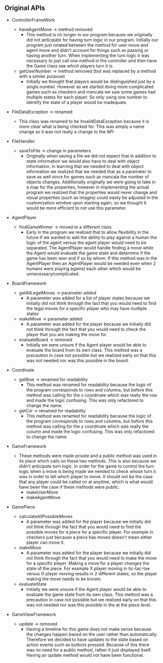 ## Original APIs

* ControllerFrameWork
    * haveAgentMove -> method removed
        * This method is no longer in our program because we originally did not anticipate for having turn logic in our program. Initially our program just rotated between the method for user move and agent move and didn't account for things such as passing or having another turn. When implementing the turn logic it was necessary to just call one method in the controller and then have the Game class see which players turn it is.
    * getUserNumber -> method removed (but was replaced by a method with a similar purpose)
        * Initially we thought that players would be distinguished just by a single number. However as we started doing more complicated games such as checkers and mancala we saw some games had multiple states for each player. So only using one number to identify the state of a player would be inadequate.
  
* FileDataException -> renamed
   * This class was renamed to be InvalidDataException because it is more clear what is being checked for. This was simply a name change so it was not really a change to the API
    
* FileHandler
    * saveToFile -> change in parameters
        * Originally when saving a file we did not expect that in addition to state information we would also have to deal with object information. In learning that we needed to deal with object information we realized that we needed that as a parameter to save as well since for games such as mancala the number of objects changes.
        Additionally originally we were going to take in a map for the properties, however in implementing the actual program we realized that the properties would never change and visual properties (such as images) could easily be adjusted in the customization window upon starting again, so we thought it would be more efficient to not use this parameter.
    
* AgentPlayer
    * findGameWinner -> moved to a different class
        * Early in the program we realized that to allow flexibility in the future if we wanted to add the ability to play against a human the logic of the agent versus the agent player would need to be separated. The AgentPlayer would handle finding a move while the Agent would evaluate the game state and determine if the game has been won and if so by whom. If this method was in the AgentPlayer then an AgentPlayer would be needed even when 2 humans were playing against each other which would be unnecessary/complicated.
    
* BoardFramework
    * getAllLegalMoves -> parameter added
        * A parameter was added for a list of player states because we initially did not think through the fact that you would need to find the legal moves for a specific player who may have multiple states
    * makeMove -> parameter added
         * A parameter was added for the player because we initially did not think through the fact that you would need to check the player that you are making the move for
    * evaluateBoard -> removed
        * Initially we were unsure if the Agent player would be able to evaluate the board from its own class. This method was a precaution in case not possible but we realized early on that this was not needed nor was this possible in the board. 

* Coordinate 
    * getRow -> renamed for readability
        * This method was renamed for readability because the logic of the program corresponds to rows and columns, but before this method was calling for the x coordinate which was really the row and made the logic confusing. This was only refactored to change the name.
    * getCol -> renamed for readability
         * This method was renamed for readability because the logic of the program corresponds to rows and columns, but before this method was calling for the y coordinate which was really the column and made the logic confusing. This was only refactored to change the name.

* GameFramework
    * These methods were made private and a public method was used in its place which calls on these two methods. This is also because we didn't anticipate turn logic. In order for the game to control the turn logic when a move is being made we needed to check whose turn it was in order to tell which player to move. It should not be the case that any player could be called on at anytime, which is what would have been the case if these methods were public.
        * makeUserMove
        * makeAgentMove

* GamePiece
    * calculateAllPossibleMoves
        * A parameter was added for the player because we initially did not think through the fact that you would need to find the possible moves for a piece for a specific player. For example in checkers just because a piece has moves doesn't mean either player can move it.
    * makeMove
        * A parameter was added for the player because we initially did not think through the fact that you would need to make the move for a specific player. Making a move for a player changes the state of the piece. For example X player moving in tic-tac-toe versus O player moving results in 2 different states, so the player making the move needs to be known.
    * evaluateState
        * Initially we were unsure if the Agent player would be able to evaluate the game state from its own class. This method was a precaution in case not possible but we realized early on that this was not needed nor was this possible in the at the piece level. 

    
* GameViewFramework
    * update -> removed
        * Having a timeline for this game does not make sense because the changes happen based on the user rather than automatically. Therefore we decided to have updates to the state based on action events such as buttons pressed. Because of this there was no need for a public method, rather it just displayed itself. Having an update method would not have been functional.
    